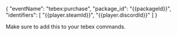 {
  "eventName": "tebex:purchase",
  "package_id": "{{packageId}}",
  "identifiers": [
    "{{player.steamId}}",
    "{{player.discordId}}"
  ]
}


Make sure to add this to your tebex commands.